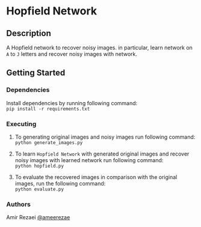 # Hopfield Network 

## Description

A Hopfield network to recover noisy images.
in particular, learn network on `A` to `J` letters and recover noisy images with network.

## Getting Started
### Dependencies
Install dependencies by running following command:
\
```pip install -r requirements.txt```
### Executing
1. To generating original images and noisy images run following command:
\
```python generate_images.py```


2. To learn `Hopfield Network` with generated original images and recover noisy images with learned network run following command:
\
```python hopfield.py```


3. To evaluate the recovered images in comparison with the original images, run the following command:
\
   ```python evaluate.py```
### Authors
Amir Rezaei [@ameerezae](https://github.com/ameerezae)